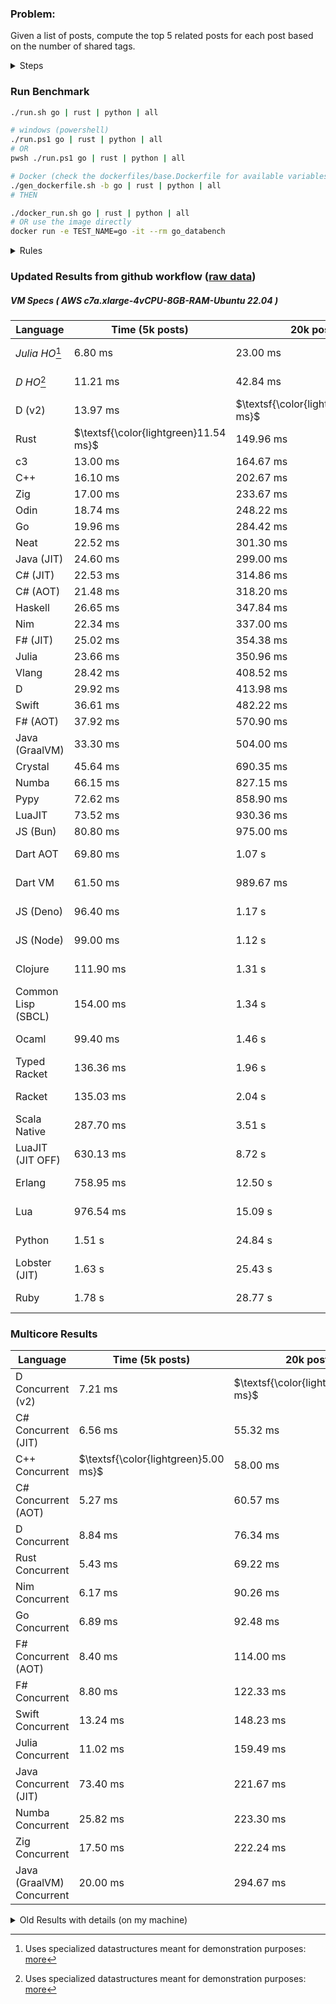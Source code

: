 ### Problem:

Given a list of posts, compute the top 5 related posts for each post based on the number of shared tags.

<details>
<summary> Steps </summary>

-   Read the posts JSON file.
-   Iterate over the posts and populate a map containing: `tag -> List<int>`, with the int representing the post index of each post with that tag.
-   Iterate over the posts and for each post:
    -   Create a map: `PostIndex -> int` to track the number of shared tags
    -   For each tag, Iterate over the posts that have that tag
    -   For each post, increment the shared tag count in the map.
-   Sort the related posts by the number of shared tags.
-   Write the top 5 related posts for each post to a new JSON file.
</details>

### Run Benchmark

```bash
./run.sh go | rust | python | all

# windows (powershell)
./run.ps1 go | rust | python | all
# OR
pwsh ./run.ps1 go | rust | python | all

# Docker (check the dockerfiles/base.Dockerfile for available variables)
./gen_dockerfile.sh -b go | rust | python | all
# THEN

./docker_run.sh go | rust | python | all
# OR use the image directly
docker run -e TEST_NAME=go -it --rm go_databench
```

<details>
<summary> Rules </summary>

<h3>No:</h3>

-   FFI (including assembly inlining)
-   Unsafe code blocks
-   Custom benchmarking
-   Disabling runtime checks (bounds etc)
-   Specific hardware targeting
-   SIMD for single threaded solutions
-   Hardcoding number of posts
-   Lazy evaluation (Unless results are computed at runtime and timed)
-   Computation Caching

<h3>Must:</h3>

-   Support up to 100,000 posts
-   Support UTF8 strings
-   Parse json at runtime
-   Support up to 100 tags
-   Represent tags as strings
-   Be production ready
-   Use less than 8GB of memory
</details>

### Updated Results from github workflow ([raw data](https://github.com/jinyus/related_post_gen/blob/main/results))

##### VM Specs ( AWS c7a.xlarge-4vCPU-8GB-RAM-Ubuntu 22.04 )

| Language         | Time (5k posts)                       | 20k posts                              | 60k posts                           | Total     |
| ---------------- | ------------------------------------- | -------------------------------------- | ----------------------------------- | --------- |
| _Julia HO_[^1] | 6.80 ms | 23.00 ms | 99.33 ms | 129.13 ms |
| _D HO_[^1] | 11.21 ms | 42.84 ms | 122.06 ms | 176.11 ms |
| D (v2) | 13.97 ms | $\textsf{\color{lightgreen}146.70 ms}$ | $\textsf{\color{lightgreen}1.14 s}$ | 1.30 s |
| Rust | $\textsf{\color{lightgreen}11.54 ms}$ | 149.96 ms | 1.30 s | 1.46 s |
| c3 | 13.00 ms | 164.67 ms | 1.33 s | 1.51 s |
| C++ | 16.10 ms | 202.67 ms | 1.72 s | 1.94 s |
| Zig | 17.00 ms | 233.67 ms | 1.99 s | 2.24 s |
| Odin | 18.74 ms | 248.22 ms | 2.12 s | 2.39 s |
| Go | 19.96 ms | 284.42 ms | 2.49 s | 2.79 s |
| Neat | 22.52 ms | 301.30 ms | 2.54 s | 2.87 s |
| Java (JIT) | 24.60 ms | 299.00 ms | 2.62 s | 2.94 s |
| C# (JIT) | 22.53 ms | 314.86 ms | 2.76 s | 3.10 s |
| C# (AOT) | 21.48 ms | 318.20 ms | 2.79 s | 3.12 s |
| Haskell | 26.65 ms | 347.84 ms | 2.81 s | 3.19 s |
| Nim | 22.34 ms | 337.00 ms | 2.95 s | 3.31 s |
| F# (JIT) | 25.02 ms | 354.38 ms | 3.02 s | 3.40 s |
| Julia | 23.66 ms | 350.96 ms | 3.10 s | 3.47 s |
| Vlang | 28.42 ms | 408.52 ms | 3.53 s | 3.96 s |
| D | 29.92 ms | 413.98 ms | 3.60 s | 4.05 s |
| Swift | 36.61 ms | 482.22 ms | 4.19 s | 4.71 s |
| F# (AOT) | 37.92 ms | 570.90 ms | 5.07 s | 5.68 s |
| Java (GraalVM) | 33.30 ms | 504.00 ms | 5.47 s | 6.01 s |
| Crystal | 45.64 ms | 690.35 ms | 6.03 s | 6.77 s |
| Numba | 66.15 ms | 827.15 ms | 6.94 s | 7.83 s |
| Pypy | 72.62 ms | 858.90 ms | 7.38 s | 8.31 s |
| LuaJIT | 73.52 ms | 930.36 ms | 7.84 s | 8.84 s |
| JS (Bun) | 80.80 ms | 975.00 ms | 8.49 s | 9.55 s |
| Dart AOT | 69.80 ms | 1.07 s | 9.43 s | 10.57 s |
| Dart VM | 61.50 ms | 989.67 ms | 9.94 s | 10.99 s |
| JS (Deno) | 96.40 ms | 1.17 s | 10.61 s | 11.88 s |
| JS (Node) | 99.00 ms | 1.12 s | 11.03 s | 12.25 s |
| Clojure | 111.90 ms | 1.31 s | 10.97 s | 12.39 s |
| Common Lisp (SBCL) | 154.00 ms | 1.34 s | 11.20 s | 12.69 s |
| Ocaml | 99.40 ms | 1.46 s | 13.05 s | 14.61 s |
| Typed Racket | 136.36 ms | 1.96 s | 16.31 s | 18.41 s |
| Racket | 135.03 ms | 2.04 s | 16.69 s | 18.87 s |
| Scala Native | 287.70 ms | 3.51 s | 30.07 s | 33.87 s |
| LuaJIT (JIT OFF) | 630.13 ms | 8.72 s | 83.86 s | 93.21 s |
| Erlang | 758.95 ms | 12.50 s | 107.46 s | 120.72 s |
| Lua | 976.54 ms | 15.09 s | 136.84 s | 152.90 s |
| Python | 1.51 s | 24.84 s | 215.18 s | 241.53 s |
| Lobster (JIT) | 1.63 s | 25.43 s | 227.06 s | 254.13 s |
| Ruby | 1.78 s | 28.77 s | 254.93 s | 285.48 s |

### Multicore Results

| Language       | Time (5k posts) | 20k posts        | 60k posts        | Total     |
| -------------- | --------------- | ---------------- | ---------------- | --------- |
| D Concurrent (v2) | 7.21 ms | $\textsf{\color{lightgreen}54.85 ms}$ | $\textsf{\color{lightgreen}326.77 ms}$ | 388.83 ms |
| C# Concurrent (JIT) | 6.56 ms | 55.32 ms | 450.54 ms | 512.42 ms |
| C++ Concurrent | $\textsf{\color{lightgreen}5.00 ms}$ | 58.00 ms | 477.00 ms | 540.00 ms |
| C# Concurrent (AOT) | 5.27 ms | 60.57 ms | 487.37 ms | 553.22 ms |
| D Concurrent | 8.84 ms | 76.34 ms | 560.38 ms | 645.56 ms |
| Rust Concurrent | 5.43 ms | 69.22 ms | 602.36 ms | 677.00 ms |
| Nim Concurrent | 6.17 ms | 90.26 ms | 657.74 ms | 754.17 ms |
| Go Concurrent | 6.89 ms | 92.48 ms | 771.56 ms | 870.92 ms |
| F# Concurrent (AOT) | 8.40 ms | 114.00 ms | 1.00 s | 1.13 s |
| F# Concurrent | 8.80 ms | 122.33 ms | 1.08 s | 1.21 s |
| Swift Concurrent | 13.24 ms | 148.23 ms | 1.20 s | 1.37 s |
| Julia Concurrent | 11.02 ms | 159.49 ms | 1.40 s | 1.57 s |
| Java Concurrent (JIT) | 73.40 ms | 221.67 ms | 1.41 s | 1.70 s |
| Numba Concurrent | 25.82 ms | 223.30 ms | 1.62 s | 1.87 s |
| Zig Concurrent | 17.50 ms | 222.24 ms | 1.86 s | 2.10 s |
| Java (GraalVM) Concurrent | 20.00 ms | 294.67 ms | 1.81 s | 2.12 s |

<details>
<summary> Old Results with details (on my machine) </summary>

| Language   | Processing Time | Total (+ I/O) | Details                                                                                                                                                                                                                                                                                         |
| ---------- | --------------- | ------------- | ----------------------------------------------------------------------------------------------------------------------------------------------------------------------------------------------------------------------------------------------------------------------------------------------- |
| Rust       | -               | 4.5s          | Initial                                                                                                                                                                                                                                                                                         |
| Rust v2    | -               | 2.60s         | Replace std HashMap with fxHashMap by [phazer99](https://www.reddit.com/r/rust/comments/16plgok/comment/k1rtr4x/?utm_source=share&utm_medium=web2x&context=3)                                                                                                                                   |
| Rust v3    | -               | 1.28s         | Preallocate and reuse map and unstable sort by [vdrmn](https://www.reddit.com/r/rust/comments/16plgok/comment/k1rzo7g/?utm_source=share&utm_medium=web2x&context=3) and [Darksonn](https://www.reddit.com/r/rust/comments/16plgok/comment/k1rzwdx/?utm_source=share&utm_medium=web2x&context=3) |
| Rust v4    | -               | 0.13s         | Use Post index as key instead of Pointer and Binary Heap by [RB5009](https://www.reddit.com/r/rust/comments/16plgok/comment/k1s5ea0/?utm_source=share&utm_medium=web2x&context=3)                                                                                                               |
| Rust v5    | 38ms            | 52ms          | Rm hashing from loop and use vec[count] instead of map[index]count by RB5009                                                                                                                                                                                                                    |
| Rust v6    | 23ms            | 36ms          | Optimized Binary Heap Ops by [scottlamb](https://github.com/jinyus/related_post_gen/pull/12)                                                                                                                                                                                                    |
| Rust Rayon | 9ms             | 22ms          | Parallelize by [masmullin2000](https://github.com/jinyus/related_post_gen/pull/4)                                                                                                                                                                                                               |
| Rust Rayon | 8ms             | 22ms          | Remove comparison out of hot loop                                                                                                                                                                                                                                                               |
| ⠀          | ⠀               | ⠀             | ⠀                                                                                                                                                                                                                                                                                               |
| Go         | -               | 1.5s          | Initial                                                                                                                                                                                                                                                                                         |
| Go v2      | -               | 80ms          | Add rust optimizations                                                                                                                                                                                                                                                                          |
| Go v3      | 56ms            | 70ms          | Use goccy/go-json                                                                                                                                                                                                                                                                               |
| Go v3      | 34ms            | 55ms          | Use generic binaryheap by [DrBlury](https://github.com/jinyus/related_post_gen/pull/7)                                                                                                                                                                                                          |
| Go v4      | 26ms            | 50ms          | Replace binary heap with custom priority queue                                                                                                                                                                                                                                                  |
| Go v5      | 20ms            | 43ms          | Remove comparison out of hot loop                                                                                                                                                                                                                                                               |
| Go Con     | 10ms            | 33ms          | Go concurrency by [tirprox](https://github.com/jinyus/related_post_gen/pull/17) and [DrBlury](https://github.com/jinyus/related_post_gen/pull/8)                                                                                                                                                |
| Go Con v2  | 5ms             | 29ms          | Use arena, use waitgroup, rm binheap by [DrBlury](https://github.com/jinyus/related_post_gen/pull/20)                                                                                                                                                                                           |
| ⠀          | ⠀               | ⠀             | ⠀                                                                                                                                                                                                                                                                                               |
| Python     | -               | 7.81s         | Initial                                                                                                                                                                                                                                                                                         |
| Python v2  | 1.35s           | 1.53s         | Add rust optimizations by [dave-andersen](https://github.com/jinyus/related_post_gen/pull/10)                                                                                                                                                                                                   |
| Numpy      | 0.57s           | 0.85s         | Numpy implementation by [Copper280z](https://github.com/jinyus/related_post_gen/pull/11)                                                                                                                                                                                                        |
| ⠀          | ⠀               | ⠀             | ⠀                                                                                                                                                                                                                                                                                               |
| Crystal    | 50ms            | 96ms          | Inital w/ previous optimizations                                                                                                                                                                                                                                                                |
| Crystal v2 | 33ms            | 72ms          | Replace binary heap with custom priority queue                                                                                                                                                                                                                                                  |
| ⠀          | ⠀               | ⠀             | ⠀                                                                                                                                                                                                                                                                                               |
| Odin       | 110ms           | 397ms         | Ported from golang code                                                                                                                                                                                                                                                                         |
| Odin v2    | 104ms           | 404ms         | Remove comparison out of hot loop                                                                                                                                                                                                                                                               |
| ⠀          | ⠀               | ⠀             | ⠀                                                                                                                                                                                                                                                                                               |
| Dart VM    | 125ms           | 530ms         | Ported from golang code                                                                                                                                                                                                                                                                         |
| Dart bin   | 274ms           | 360ms         | Compiled executable                                                                                                                                                                                                                                                                             |
| ⠀          | ⠀               | ⠀             | ⠀                                                                                                                                                                                                                                                                                               |
| Vlang      | 339ms           | 560ms         | Ported from golang code                                                                                                                                                                                                                                                                         |
| ⠀          | ⠀               | ⠀             | ⠀                                                                                                                                                                                                                                                                                               |
| Zig        | 80ms            | 110ms         | Provided by [akhildevelops](https://github.com/jinyus/related_post_gen/pull/30)                                                                                                                                                                                                                 |

</details>

[^1]: Uses specialized datastructures meant for demonstration purposes: [more](https://github.com/LilithHafner/Jokes/tree/main/SuperDataStructures.jl)
[^2]: Inko is currently in beta and optimizations haven't been applied. [more](https://github.com/jinyus/related_post_gen/pull/440#issuecomment-1816583612)